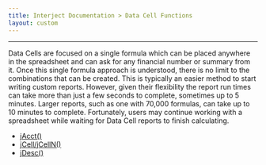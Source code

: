 ```yaml
---
title: Interject Documentation > Data Cell Functions
layout: custom
---
```

* * *

Data Cells are focused on a single formula which can be placed anywhere in the
spreadsheet and can ask for any financial number or summary from it. Once this
single formula approach is understood, there is no limit to the combinations
that can be created. This is typically an easier method to start writing
custom reports. However, given their flexibility the report run times can take
more than just a few seconds to complete, sometimes up to 5 minutes. Larger
reports, such as one with 70,000 formulas, can take up to 10 minutes to
complete. Fortunately, users may continue working with a spreadsheet while
waiting for Data Cell reports to finish calculating.

  * [ jAcct() ](/wIndex/61702534.html)
  * [ jCell/jCellN() ](/wIndex/61702532.html)
  * [ jDesc() ](/wIndex/61702536.html)

